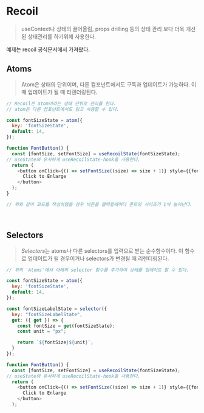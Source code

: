 # Recoil

> useContext나 상태의 끌어올림, props drilling 등의 상태 관리 보다 더욱 개선된 상태관리를 하기위해 사용한다.

예제는 recoil 공식문서에서 가져왔다.

## Atoms
> Atom은 상태의 단위이며, 다른 컴포넌트에서도 구독과 업데이트가 가능하다. 이때 업데이트가 될 때 리렌더링된다.
```js
// Recoil은 atom이라는 상태 단위로 관리를 한다.
// atom은 다른 컴포넌트에서도 읽고 사용할 수 있다.

const fontSizeState = atom({
  key: 'fontSizeState',
  default: 14,
});

function FontButton() {
  const [fontSize, setFontSize] = useRecoilState(fontSizeState);
// useState와 유사하게 useRecoilState-hook을 사용한다.
  return (
    <button onClick={() => setFontSize((size) => size + 1)} style={{fontSize}}>
      Click to Enlarge
    </button>
  );
}

// 위와 같이 코드를 작성하였을 경우 버튼을 클릭할때마다 폰트의 사이즈가 1씩 늘어난다.
```

<br>

## Selectors
> *Selectors*는 atoms나 다른 selectors를 입력으로 받는 순수함수이다. 이 함수로 업데이트가 될 경우이거나 selectors가 변경될 때 리렌더링된다.
```js
// 위의 'Atoms'에서 아래의 selector 함수를 추가하여 상태를 업데이트 할 수 있다.

const fontSizeState = atom({
  key: 'fontSizeState',
  default: 14,
});

const fontSizeLabelState = selector({
  key: "fontSizeLabelState",
  get: ({ get }) => {
    const fontSize = get(fontSizeState);
    const unit = "px";

    return `${fontSize}${unit}`;
  }
});

function FontButton() {
  const [fontSize, setFontSize] = useRecoilState(fontSizeState);
// useState와 유사하게 useRecoilState-hook을 사용한다.
  return (
    <button onClick={() => setFontSize((size) => size + 1)} style={{fontSize}}>
      Click to Enlarge
    </button>
  );
```
